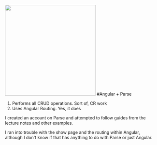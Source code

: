 <img src="http://i.imgur.com/5rJH3co.png" height="300"> 
#Angular + Parse



1. Performs all CRUD operations.
	Sort of, CR work
1. Uses Angular Routing.
	Yes, it does

I created an account on Parse and attempted to follow guides from the lecture notes and other examples.

I ran into trouble with the show page and the routing within Angular, although I don't know if that has anything to do with Parse or just Angular.
